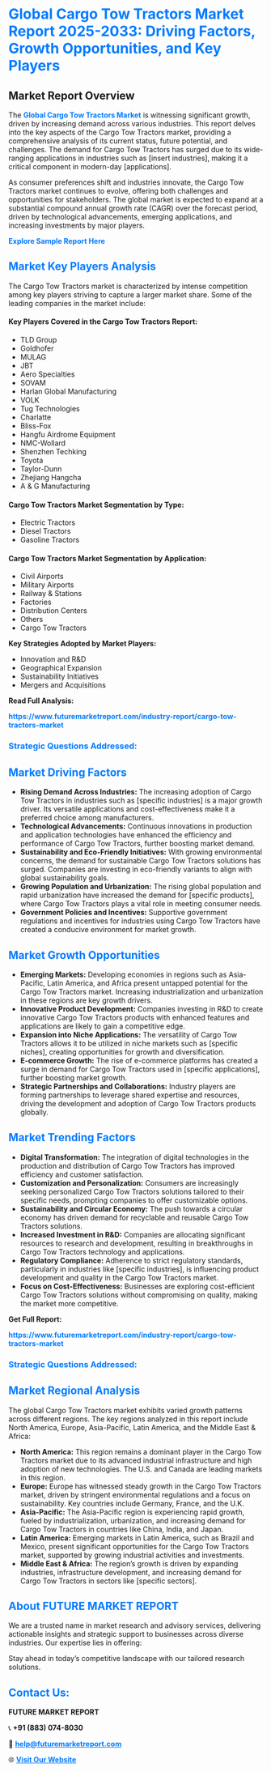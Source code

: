 <h1 style="color: #007BFF;">Global Cargo Tow Tractors Market Report 2025-2033: Driving Factors, Growth Opportunities, and Key Players</h1>

<section id="overview">
<h2>Market Report Overview</h2>
<p>The <a href="https://www.futuremarketreport.com/industry-report/cargo-tow-tractors-market" style="color: #007BFF; text-decoration: none;"><strong>Global Cargo Tow Tractors Market</strong></a> is witnessing significant growth, driven by increasing demand across various industries. This report delves into the key aspects of the Cargo Tow Tractors market, providing a comprehensive analysis of its current status, future potential, and challenges. The demand for Cargo Tow Tractors has surged due to its wide-ranging applications in industries such as [insert industries], making it a critical component in modern-day [applications].</p>
<p>As consumer preferences shift and industries innovate, the Cargo Tow Tractors market continues to evolve, offering both challenges and opportunities for stakeholders. The global market is expected to expand at a substantial compound annual growth rate (CAGR) over the forecast period, driven by technological advancements, emerging applications, and increasing investments by major players.</p>
</section>

<section id="overview">
<p><a href="https://www.futuremarketreport.com/request-sample/reportId=111239" style="color: #007BFF; text-decoration: none;"><strong>Explore Sample Report Here</strong></a></p>
</section>

<section id="key-players">
<h2 style="color: #007BFF;">Market Key Players Analysis</h2>
<p>The Cargo Tow Tractors market is characterized by intense competition among key players striving to capture a larger market share. Some of the leading companies in the market include:</p>
<h4>Key Players Covered in the Cargo Tow Tractors Report:</h4>
<ul><li>TLD Group</li><li>Goldhofer</li><li>MULAG</li><li>JBT</li><li>Aero Specialties</li><li>SOVAM</li><li>Harlan Global Manufacturing</li><li>VOLK</li><li>Tug Technologies</li><li>Charlatte</li><li>Bliss-Fox</li><li>Hangfu Airdrome Equipment</li><li>NMC-Wollard</li><li>Shenzhen Techking</li><li>Toyota</li><li>Taylor-Dunn</li><li>Zhejiang Hangcha</li><li>A &amp; G Manufacturing</li></ul>
<h4>Cargo Tow Tractors Market Segmentation by Type:</h4>
<ul><li>Electric Tractors</li><li>Diesel Tractors</li><li>Gasoline Tractors</li></ul>

<h4>Cargo Tow Tractors Market Segmentation by Application:</h4>
<ul><li>Civil Airports</li><li>Military Airports</li><li>Railway &amp; Stations</li><li>Factories</li><li>Distribution Centers</li><li>Others</li><li>Cargo Tow Tractors</li></ul>
<p><strong>Key Strategies Adopted by Market Players:</strong></p>
<ul>
<li>Innovation and R&D</li>
<li>Geographical Expansion</li>
<li>Sustainability Initiatives</li>
<li>Mergers and Acquisitions</li>
</ul>
</section>

<section>
<p><strong>Read Full Analysis: </strong></p><a href="https://www.futuremarketreport.com/industry-report/cargo-tow-tractors-market" style="color: #007BFF; text-decoration: none;"><strong>https://www.futuremarketreport.com/industry-report/cargo-tow-tractors-market</strong></a>
<h3 style="color: #007BFF;">Strategic Questions Addressed:</h3>
</section>

<section id="driving-factors">
<h2 style="color: #007BFF;">Market Driving Factors</h2>
<ul>
<li><strong>Rising Demand Across Industries:</strong> The increasing adoption of Cargo Tow Tractors in industries such as [specific industries] is a major growth driver. Its versatile applications and cost-effectiveness make it a preferred choice among manufacturers.</li>
<li><strong>Technological Advancements:</strong> Continuous innovations in production and application technologies have enhanced the efficiency and performance of Cargo Tow Tractors, further boosting market demand.</li>
<li><strong>Sustainability and Eco-Friendly Initiatives:</strong> With growing environmental concerns, the demand for sustainable Cargo Tow Tractors solutions has surged. Companies are investing in eco-friendly variants to align with global sustainability goals.</li>
<li><strong>Growing Population and Urbanization:</strong> The rising global population and rapid urbanization have increased the demand for [specific products], where Cargo Tow Tractors plays a vital role in meeting consumer needs.</li>
<li><strong>Government Policies and Incentives:</strong> Supportive government regulations and incentives for industries using Cargo Tow Tractors have created a conducive environment for market growth.</li>
</ul>
</section>

<section id="growth-opportunities">
<h2 style="color: #007BFF;">Market Growth Opportunities</h2>
<ul>
<li><strong>Emerging Markets:</strong> Developing economies in regions such as Asia-Pacific, Latin America, and Africa present untapped potential for the Cargo Tow Tractors market. Increasing industrialization and urbanization in these regions are key growth drivers.</li>
<li><strong>Innovative Product Development:</strong> Companies investing in R&D to create innovative Cargo Tow Tractors products with enhanced features and applications are likely to gain a competitive edge.</li>
<li><strong>Expansion into Niche Applications:</strong> The versatility of Cargo Tow Tractors allows it to be utilized in niche markets such as [specific niches], creating opportunities for growth and diversification.</li>
<li><strong>E-commerce Growth:</strong> The rise of e-commerce platforms has created a surge in demand for Cargo Tow Tractors used in [specific applications], further boosting market growth.</li>
<li><strong>Strategic Partnerships and Collaborations:</strong> Industry players are forming partnerships to leverage shared expertise and resources, driving the development and adoption of Cargo Tow Tractors products globally.</li>
</ul>
</section>

<section id="trending-factors">
<h2 style="color: #007BFF;">Market Trending Factors</h2>
<ul>
<li><strong>Digital Transformation:</strong> The integration of digital technologies in the production and distribution of Cargo Tow Tractors has improved efficiency and customer satisfaction.</li>
<li><strong>Customization and Personalization:</strong> Consumers are increasingly seeking personalized Cargo Tow Tractors solutions tailored to their specific needs, prompting companies to offer customizable options.</li>
<li><strong>Sustainability and Circular Economy:</strong> The push towards a circular economy has driven demand for recyclable and reusable Cargo Tow Tractors solutions.</li>
<li><strong>Increased Investment in R&D:</strong> Companies are allocating significant resources to research and development, resulting in breakthroughs in Cargo Tow Tractors technology and applications.</li>
<li><strong>Regulatory Compliance:</strong> Adherence to strict regulatory standards, particularly in industries like [specific industries], is influencing product development and quality in the Cargo Tow Tractors market.</li>
<li><strong>Focus on Cost-Effectiveness:</strong> Businesses are exploring cost-efficient Cargo Tow Tractors solutions without compromising on quality, making the market more competitive.</li>
</ul>
</section>

<section>
<p><strong>Get Full Report: </strong></p><a href="https://www.futuremarketreport.com/industry-report/cargo-tow-tractors-market" style="color: #007BFF; text-decoration: none;"><strong>https://www.futuremarketreport.com/industry-report/cargo-tow-tractors-market</strong></a>
<h3 style="color: #007BFF;">Strategic Questions Addressed:</h3>
</section>


<section id="regional-analysis">
<h2 style="color: #007BFF;">Market Regional Analysis</h2>
<p>The global Cargo Tow Tractors market exhibits varied growth patterns across different regions. The key regions analyzed in this report include North America, Europe, Asia-Pacific, Latin America, and the Middle East & Africa:</p>
<ul>
<li><strong>North America:</strong> This region remains a dominant player in the Cargo Tow Tractors market due to its advanced industrial infrastructure and high adoption of new technologies. The U.S. and Canada are leading markets in this region.</li>
<li><strong>Europe:</strong> Europe has witnessed steady growth in the Cargo Tow Tractors market, driven by stringent environmental regulations and a focus on sustainability. Key countries include Germany, France, and the U.K.</li>
<li><strong>Asia-Pacific:</strong> The Asia-Pacific region is experiencing rapid growth, fueled by industrialization, urbanization, and increasing demand for Cargo Tow Tractors in countries like China, India, and Japan.</li>
<li><strong>Latin America:</strong> Emerging markets in Latin America, such as Brazil and Mexico, present significant opportunities for the Cargo Tow Tractors market, supported by growing industrial activities and investments.</li>
<li><strong>Middle East & Africa:</strong> The region’s growth is driven by expanding industries, infrastructure development, and increasing demand for Cargo Tow Tractors in sectors like [specific sectors].</li>
</ul>
</section>

<footer>
<h2 style="color: #007BFF;">About FUTURE MARKET REPORT</h2>
<p>We are a trusted name in market research and advisory services, delivering actionable insights and strategic support to businesses across diverse industries. Our expertise lies in offering:</p>

<p>Stay ahead in today’s competitive landscape with our tailored research solutions.</p>

<h2 style="color: #007BFF;">Contact Us:</h2>
<p><strong>FUTURE MARKET REPORT</strong></p>
<p>📞 <strong>+91 (883) 074-8030</strong></p>
<p>📧 <strong><a href="mailto:help@futuremarketreport.com" style="color: #007BFF;">help@futuremarketreport.com</a></strong></p>
<p>🌐 <strong><a href="https://www.futuremarketreport.com/" style="color: #007BFF;">Visit Our Website</a></strong></p>
</footer>
